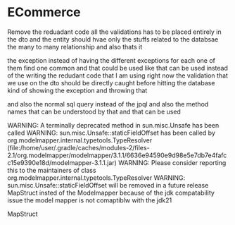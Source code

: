 # ECommerce

Remove the reduadant code
all the validations has to be placed entirely in the dto and the entity should 
hvae only the stuffs related to the databsae the many to many relationship and also thats it

the exception instead of having the different exceptions for each one of them find one common 
and that could be used 
like that can be used instead of the writing the redudant code that I am using right now 
the validation that we use on the dto should be directly caught before hitting the database  
kind of showing the exception and throwing that 


and also the normal sql query instead of the jpql and also the method names that can be understood
by that and that can be used 


WARNING: A terminally deprecated method in sun.misc.Unsafe has been called
WARNING: sun.misc.Unsafe::staticFieldOffset has been called by org.modelmapper.internal.typetools.TypeResolver (file:/home/user/.gradle/caches/modules-2/files-2.1/org.modelmapper/modelmapper/3.1.1/6636e94590e9d98e5e7db7e4fafcc15e9390e18d/modelmapper-3.1.1.jar)
WARNING: Please consider reporting this to the maintainers of class org.modelmapper.internal.typetools.TypeResolver
WARNING: sun.misc.Unsafe::staticFieldOffset will be removed in a future release  
MapStruct insted of the Modelmapper because of the jdk compatability  issue the model mapper is not comaptiblw with the 
jdk21

MapStruct